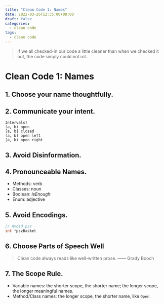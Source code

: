 ```yaml
---
title: "Clean Code 1: Names"
date: 2022-03-26T12:35:00+08:00
draft: false
categories:
  - clean code
tags:
  - clean code
---
```


>
> If we all checked-in our code a little cleaner than when we checked it out, the code simply could not rot.

# Clean Code 1: Names

## 1. Choose your name thoughtfully.
## 2. Communicate your intent.

```
Intervals!
(a, b) open
[a, b] closed
(a, b] open left
[a, b) open right
```

## 3. Avoid Disinformation.
## 4. Pronounceable Names.

- Methods: verb
- Classes: noun
- Boolean: *isEnough*
- Enum: adjective

## 5. Avoid Encodings.

```c++
// Avoid psz
int *pszBasket
```

## 6. Choose Parts of Speech Well

> Clean code always reads like well-written prose. —— Grady Booch

## 7. The Scope Rule.

- Variable names: the shorter scope, the shorter name; the longer scope, the longer meaningful names.
- Method/Class names: the longer scope, the shorter name, like `Open`.